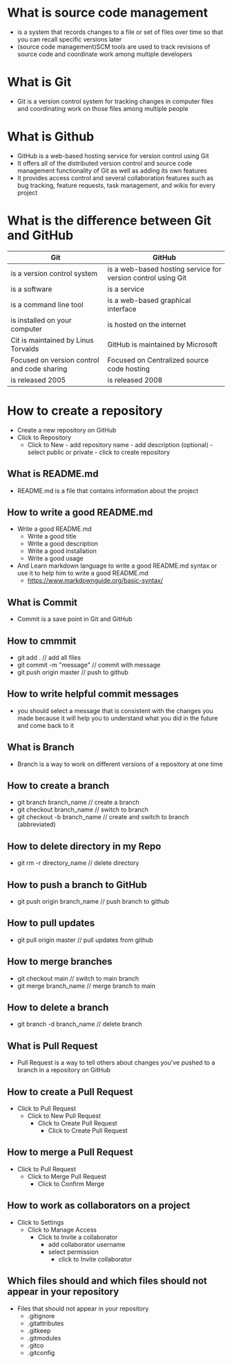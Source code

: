 # What is source code management
- is a system that records changes to a file or set of files over time so that you can recall specific versions later
- (source code management)SCM tools are used to track revisions of source code and coordinate work among multiple developers

# What is Git
- Git is a version control system for tracking changes in computer files and coordinating work on those files among multiple people


# What is Github
- GitHub is a web-based hosting service for version control using Git
- It offers all of the distributed version control and source code management functionality of Git as well as adding its own features
- It provides access control and several collaboration features such as bug tracking, feature requests, task management, and wikis for every project

# What is the difference between Git and GitHub
| Git | GitHub |
| --- | --- |
| is a version control system | is a web-based hosting service for version control using Git |
| is a software | is a service |
| is a command line tool | is a web-based graphical interface |
| is installed on your computer | is hosted on the internet |
| Cit is maintained by Linus Torvalds | GitHub is maintained by Microsoft |
| Focused on version control and code sharing | Focused on Centralized source code hosting |
| is released 2005 | is released 2008 |

# How to create a repository
- Create a new repository on GitHub
 - Click to Repository
    - Click to New
            - add repository name
            - add description (optional)
            - select public or private
                - click to create repository

## What is README.md
- README.md is a file that contains information about the project


## How to write a good README.md
- Write a good README.md
    - Write a good title
    - Write a good description
    - Write a good installation
    - Write a good usage
- And Learn markdown language to write a good README.md syntax or use it to help him to write a good README.md
    - https://www.markdownguide.org/basic-syntax/

## What is Commit
- Commit is a save point in Git and GitHub

## How to cmmmit
- git add .  // add all files
- git commit -m "message"  // commit with message
- git push origin master  // push to github

## How to write helpful commit messages
- you should select a message that is consistent with the changes you made because it will help you to understand what you did in the future and come back to it

## What is Branch
- Branch is a way to work on different versions of a repository at one time

## How to create a branch
- git branch branch_name  // create a branch
- git checkout branch_name  // switch to branch
- git checkout -b branch_name  // create and switch to branch (abbreviated)


## How to delete directory in my Repo
- git rm -r directory_name  // delete directory

## How to push a branch to GitHub
- git push origin branch_name  // push branch to github

## How to pull updates
- git pull origin master  // pull updates from github


## How to merge branches
- git checkout main  // switch to main branch
- git merge branch_name  // merge branch to main

## How to delete a branch
- git branch -d branch_name  // delete branch

## What is Pull Request
- Pull Request is a way to tell others about changes you've pushed to a branch in a repository on GitHub

## How to create a Pull Request
- Click to Pull Request
    - Click to New Pull Request
        - Click to Create Pull Request
            - Click to Create Pull Request

## How to merge a Pull Request
- Click to Pull Request
    - Click to Merge Pull Request
        - Click to Confirm Merge

## How to work as collaborators on a project
- Click to Settings
    - Click to Manage Access
        - Click to Invite a collaborator
            - add collaborator username
            - select permission
                - click to Invite collaborator

## Which files should and which files should not appear in your repository
- Files that should not appear in your repository
    - .gitignore
    - .gitattributes
    - .gitkeep
    - .gitmodules
    - .gitco
    - .gitconfig
